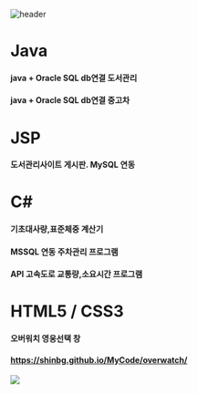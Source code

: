 ![header](https://capsule-render.vercel.app/api?type=Waving&color=dff9fb&height=300&section=header&text=%20&fontSize=50)

# Java
#### java + Oracle SQL db연결 도서관리
#### java + Oracle SQL db연결 중고차

# JSP
#### 도서관리사이트 게시판. MySQL 연동

# C#
#### 기초대사량,표준체중 계산기
#### MSSQL 연동 주차관리 프로그램 
#### API 고속도로 교통량,소요시간 프로그램

# HTML5 / CSS3
#### 오버워치 영웅선택 창
#### https://shinbg.github.io/MyCode/overwatch/

<a href="https://hits.seeyoufarm.com"><img src="https://hits.seeyoufarm.com/api/count/incr/badge.svg?url=https%3A%2F%2Fgithub.com%2FShinBG%2FMyCode&count_bg=%2379C83D&title_bg=%23555555&icon=&icon_color=%23E7E7E7&title=hits&edge_flat=false"/></a>
